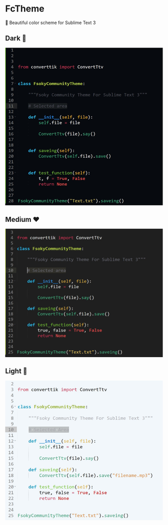 # FcTheme
🌈 Beautiful color scheme for Sublime Text 3

## Dark 🖤

![dark](https://github.com/Fsoky/FcTheme/blob/main/Dark.jpg)

## Medium ❤️

![medium](https://github.com/Fsoky/FcTheme/blob/main/Medium.jpg)

## Light 🤍

![light](https://github.com/Fsoky/FcTheme/blob/main/Light.jpg)
